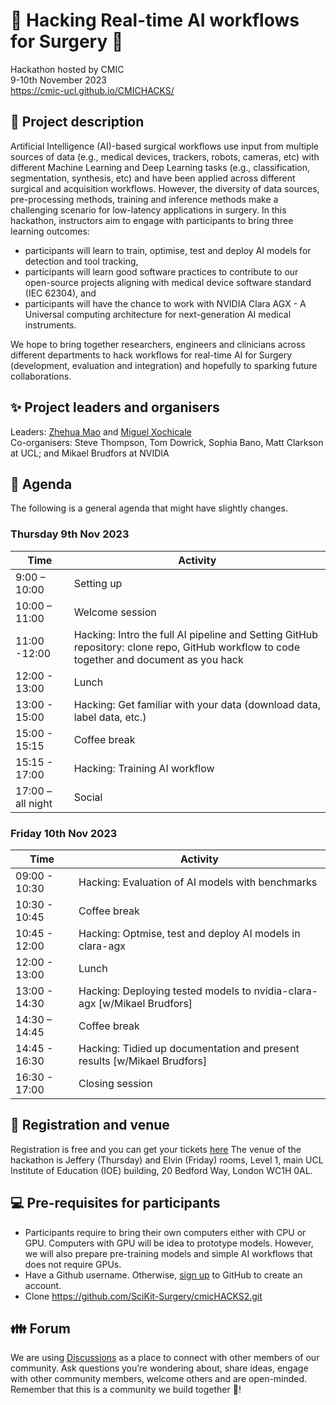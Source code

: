 # :nut_and_bolt: Hacking Real-time AI workflows for Surgery :wrench: 
Hackathon hosted by CMIC    
9-10th November 2023    
https://cmic-ucl.github.io/CMICHACKS/    

## :scroll: Project description
Artificial Intelligence (AI)-based surgical workflows use input from multiple sources of data (e.g., medical devices, trackers, robots, cameras, etc) with different Machine Learning and Deep Learning tasks (e.g., classification, segmentation, synthesis, etc) and have been applied across different surgical and acquisition workflows.
However, the diversity of data sources, pre-processing methods, training and inference methods make a challenging scenario for low-latency applications in surgery.
In this hackathon, instructors aim to engage with participants to bring three learning outcomes:
* participants will learn to train, optimise, test and deploy AI models for detection and tool tracking, 
* participants will learn good software practices to contribute to our open-source projects aligning with medical device software standard (IEC 62304), and 
* participants will have the chance to work with NVIDIA Clara AGX - A Universal computing architecture for next-generation AI medical instruments.    

We hope to bring together researchers, engineers and clinicians across different departments to hack workflows for real-time AI for Surgery (development, evaluation and integration) and hopefully to sparking future collaborations.


## :sparkles: Project leaders and organisers 
Leaders: [Zhehua Mao](https://github.com/ZH-Mao) and [Miguel Xochicale](https://github.com/mxochicale)    
Co-organisers: Steve Thompson, Tom Dowrick, Sophia Bano, Matt Clarkson at UCL; and Mikael Brudfors at NVIDIA

## :date: Agenda
The following is a general agenda that might have slightly changes.
 
### Thursday 9th Nov 2023 
| Time  | Activity                                                                                                                                 |
| --- |------------------------------------------------------------------------------------------------------------------------------------------|
| 9:00 – 10:00 | Setting up                                                                                                                               |
| 10:00 – 11:00 | Welcome session                                                                                                                          |
| 11:00 -12:00 | Hacking: Intro the full AI pipeline and Setting GitHub repository: clone repo, GitHub workflow to code together and document as you hack |
| 12:00 - 13:00 | Lunch                                                                                                                                    | 
| 13:00 - 15:00 | Hacking: Get familiar with your data (download data, label data, etc.)                                                                   |
| 15:00 - 15:15 | Coffee break                                                                                                                             | 
| 15:15 - 17:00 | Hacking: Training AI workflow                                                                                                            | 
| 17:00 – all night | Social                                                                                                                                   |

### Friday 10th Nov 2023 
| Time  | Activity                                                                 |
| --- |--------------------------------------------------------------------------|
| 09:00 - 10:30 | Hacking: Evaluation of AI models with benchmarks                         |
| 10:30 - 10:45 | Coffee break                                                             | 
| 10:45 - 12:00 | Hacking: Optmise, test and deploy AI models in clara-agx                 |
| 12:00 - 13:00 | Lunch                                                                    |
| 13:00 - 14:30 | Hacking: Deploying tested models to nvidia-clara-agx [w/Mikael Brudfors] | 
| 14:30 – 14:45 | Coffee break                                                             |
| 14:45 - 16:30 | Hacking: Tidied up documentation and present results [w/Mikael Brudfors] | 
| 16:30 - 17:00 | Closing session                                                          |

## :school: Registration and venue
Registration is free and you can get your tickets [here](https://www.eventbrite.co.uk/e/cmichacks-2-tickets-733294452447)
The venue of the hackathon is Jeffery (Thursday) and Elvin (Friday) rooms, Level 1, main UCL Institute of Education (IOE) building, 20 Bedford Way, London WC1H 0AL.    

## :computer: Pre-requisites for participants  
* Participants require to bring their own computers either with CPU or GPU. Computers with GPU will be idea to prototype models. However, we will also prepare pre-training models and simple AI workflows that does not require GPUs. 
* Have a Github username. Otherwise, [sign up](https://docs.github.com/en/get-started/signing-up-for-github/signing-up-for-a-new-github-account) to GitHub to create an account.
* Clone https://github.com/SciKit-Surgery/cmicHACKS2.git  

## :family: Forum
We are using [Discussions](https://github.com/SciKit-Surgery/cmicHACKS2/discussions/) as a place to connect with other members of our community.
Ask questions you’re wondering about, share ideas, engage with other community members, welcome others and are open-minded. 
Remember that this is a community we build together 💪!

